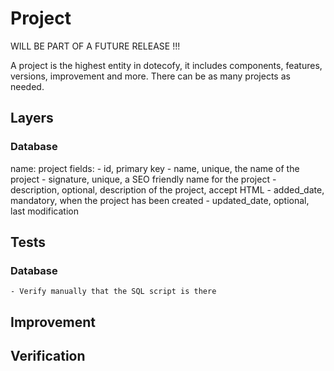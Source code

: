 # Project

WILL BE PART OF A FUTURE RELEASE !!!

A project is the highest entity in dotecofy, it includes components, features, versions, improvement and more. There can be as many projects as needed.

## Layers

### Database
name: project
fields:
	- id, primary key
	- name, unique, the name of the project
	- signature, unique, a SEO friendly name for the project
	- description, optional, description of the project, accept HTML
	- added_date, mandatory, when the project has been created
	- updated_date, optional, last modification
	
## Tests

### Database
	- Verify manually that the SQL script is there
	
## Improvement

	
## Verification